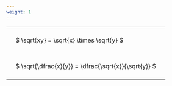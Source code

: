 ```yaml
---
weight: 1
---
```


<style type="text/css">
#T_fdd91 th.col_heading {
  text-align: left;
  font-size: 1em;
}
#T_fdd91 td {
  text-align: left;
  font-size: 1em;
  padding: 1.5em;
}
</style>
<table id="T_fdd91">
  <thead>
  </thead>
  <tbody>
    <tr>
      <td id="T_fdd91_row0_col0" class="data row0 col0" >$ \sqrt{xy} = \sqrt{x} \times \sqrt{y} $</td>
    </tr>
    <tr>
      <td id="T_fdd91_row1_col0" class="data row1 col0" >$ \sqrt{\dfrac{x}{y}} = \dfrac{\sqrt{x}}{\sqrt{y}} $</td>
    </tr>
  </tbody>
</table>
